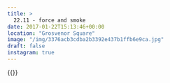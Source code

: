 ```yaml
---
title: >
  22.11 - force and smoke
date: 2017-01-22T15:13:46+00:00
location: "Grosvenor Square"
image: "/img/3376acb3cdba2b3392e437b1ffb6e9ca.jpg"
draft: false
instagram: true
---
```


{{<photo src="/img/3376acb3cdba2b3392e437b1ffb6e9ca.jpg">}}
